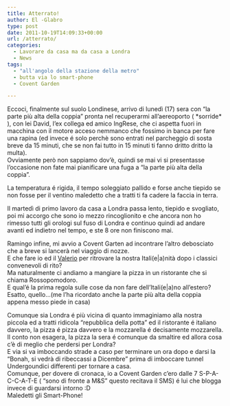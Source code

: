 ```yaml
---
title: Atterrato!
author: El -Glabro
type: post
date: 2011-10-19T14:09:33+00:00
url: /atterrato/
categories:
  - Lavorare da casa ma da casa a Londra
  - News
tags:
  - "all'angolo della stazione della metro"
  - butta via lo smart-phone
  - Covent Garden

---
```

Eccoci, finalmente sul suolo Londinese, arrivo di lunedì (17) sera con &#8220;la parte più alta della coppia&#8221; pronta nel recuperarmi all&#8217;aereoporto ( \*sorride\* ), con lei David, l&#8217;ex collega ed amico IngRese, che ci aspetta fuori in macchina con il motore acceso nemmanco che fossimo in banca per fare una rapina (ed invece é solo perchè sono entrati nel parcheggio di sosta breve da 15 minuti, che se non fai tutto in 15 minuti ti fanno dritto dritto la multa).  
Ovviamente però non sappiamo dov&#8217;è, quindi se mai vi si presentasse l&#8217;occasione non fate mai pianificare una fuga a &#8220;la parte più alta della coppia&#8221;.

La temperatura é rigida, il tempo soleggiato pallido e forse anche tiepido se non fosse per il ventino maledetto che a tratti ti fa cadere la faccia in terra.

Il martedì di primo lavoro da casa a Londra passa lento, tiepido e svogliato, poi mi accorgo che sono io mezzo rincoglionito e che ancora non ho rimesso tutti gli orologi sul fuso di Londra e continuo quindi ad andare avanti ed indietro nel tempo, e ste 8 ore non finiscono mai.

Ramingo infine, mi avvio a Covent Garten ad incontrare l&#8217;altro debosciato che a breve si lancerà nel viaggio di nozze.  
E che fare io ed il <a href="http://www.escociao.com/2011/10/pensieri-sparsi-a-covent-garden/" title="Il Valerio blogga nell'angolo alla femata dell'Underground a Covent Garden e non guarda gli SMS ne alza lo sguardo" target="_blank">Valerio</a> per ritrovare la nostra Itali(e|a)nità dopo i classici convenevoli di rito?  
Ma naturalmente ci andiamo a mangiare la pizza in un ristorante che si chiama Rossopomodoro.  
E qual&#8217;é la prima regola sulle cose da non fare dell&#8217;Itali(e|a)no all&#8217;estero? Esatto, quello&#8230;(me l&#8217;ha ricordato anche la parte più alta della coppia appena messo piede in casa)

Comunque sia Londra é più vicina di quanto immaginiamo alla nostra piccola ed a tratti ridicola &#8220;repubblica della potta&#8221; ed il ristorante é italiano davvero, la pizza é pizza davvero e la mozzarella é decisamente mozzarella.  
Il conto non esagera, la pizza la sera é comunque da smaltire ed allora cosa c&#8217;è di meglio che perdersi per Londra?  
E via si va imboccando strade a caso per terminare un ora dopo e darsi la &#8220;Bonah, si vedrà di ribeccassi a Dicembre&#8221; prima di imboccare tunnel Undergoundici differenti per tornare a casa.  
Comunque, per dovere di cronaca, io a Covent Garden c&#8217;ero dalle 7 S-P-A-C-C-A-T-E ( &#8220;sono di fronte a M&S&#8221; questo recitava il SMS) é lui che blogga invece di guardarsi intorno :D  
Maledetti gli Smart-Phone!